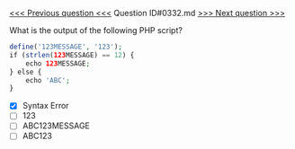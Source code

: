 [<<< Previous question <<<](0331.md)  Question ID#0332.md  [>>> Next question >>>](0333.md) 

What is the output of the following PHP script?

```php
define('123MESSAGE', '123');
if (strlen(123MESSAGE) == 12) {
    echo 123MESSAGE;
} else {
    echo 'ABC';
}
```

- [x] Syntax Error
- [ ] 123
- [ ] ABC123MESSAGE
- [ ] ABC123
